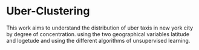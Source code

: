 # Uber-Clustering

This work aims to understand the distribution of uber taxis in new york city by degree of concentration. using the two geographical variables latitude and logetude and using the different algorithms of unsupervised learning.
